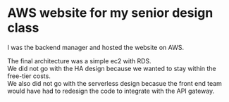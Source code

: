 # AWS website for my senior design class

I was the backend manager and hosted the website on AWS.

The final architecture was a simple ec2 with RDS.<br/>
We did not go with the HA design because we wanted to stay within the free-tier costs.<br/>
We also did not go with the serverless design becasue the front end team would have had to redesign the code to integrate with the API gateway.
